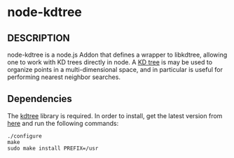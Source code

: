 node-kdtree
====================================

## DESCRIPTION
node-kdtree is a node.js Addon that defines a wrapper to libkdtree, allowing one to work with KD trees directly in node. A [KD tree](http://en.wikipedia.org/wiki/Kd-tree) is may be used to organize points in a multi-dimensional space, and in particular is useful for performing nearest neighbor searches.

## Dependencies
The [kdtree](http://code.google.com/p/kdtree/) library is required. In order to install, get the latest version from [here](http://code.google.com/p/kdtree/downloads/list) and run the following commands:

    ./configure
    make
    sudo make install PREFIX=/usr 

